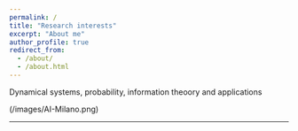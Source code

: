 ```yaml
---
permalink: /
title: "Research interests"
excerpt: "About me"
author_profile: true
redirect_from: 
  - /about/
  - /about.html
---
```



Dynamical systems, probability, information theoory and applications

(/images/AI-Milano.png)

------

